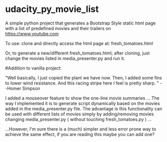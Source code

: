 # udacity_py_movie_list
A simple python project that generates a Bootstrap Style static html page with a list of predefined movies and their trailers on https://www.youtube.com 

To use: clone and directly access the html page at: fresh_tomatoes.html

Or, to generate a new/different fresh_tomatoes.html; after cloning, just change the movies listed in media_presenter.py and run it.

#Addition to vanilla project:

"Well basically, I just copied the plant we have now. Then, I added some fins to lower wind resistance. And this racing stripe here I feel is pretty sharp. "
--Homer Simpson

I added a mouseover feature to show the one-line movie summaries ... The way I implemented it is to generate script dynamically based on the movies added in the media_presenter.py file. The advantage is this functionality can be used with different lists of movies simply by adding/removing movies changing media_presenter.py ( without touching fresh_tomatoes.py ) ...

...However, I'm sure there is a (much) simpler and less error prone way to achieve the same effect, if you are reading this maybe you can add one?
